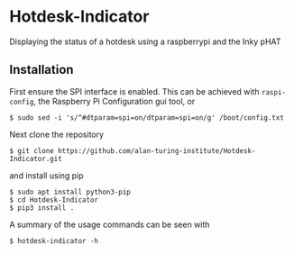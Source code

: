 # Hotdesk-Indicator
Displaying the status of a hotdesk using a raspberrypi and the Inky pHAT

## Installation

First ensure the SPI interface is enabled. This can be achieved with
`raspi-config`, the Raspberry Pi Configuration gui tool, or

```
$ sudo sed -i 's/^#dtparam=spi=on/dtparam=spi=on/g' /boot/config.txt
```

Next clone the repository

```
$ git clone https://github.com/alan-turing-institute/Hotdesk-Indicator.git
```

and install using pip

```
$ sudo apt install python3-pip
$ cd Hotdesk-Indicator
$ pip3 install .
```

A summary of the usage commands can be seen with

```
$ hotdesk-indicator -h
```
